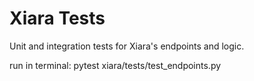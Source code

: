 # Xiara Tests
Unit and integration tests for Xiara's endpoints and logic.

run in terminal:
pytest xiara/tests/test_endpoints.py

